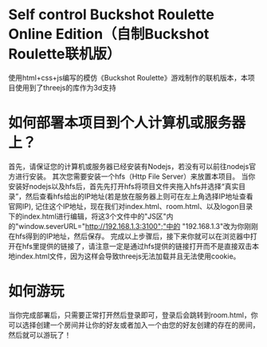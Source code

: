 # Self control Buckshot Roulette Online Edition（自制Buckshot Roulette联机版）
使用html+css+js编写的模仿《Buckshot Roulette》游戏制作的联机版本，本项目使用到了threejs的库作为3d支持
# 如何部署本项目到个人计算机或服务器上？
首先，请保证您的计算机或服务器已经安装有Nodejs，若没有可以前往nodejs官方进行安装。
其次您需要安装一个hfs（Http File Server）来放置本项目。
当你安装好nodejs以及hfs后，首先先打开hfs将项目文件夹拖入hfs并选择“真实目录”，然后查看hfs给出的IP地址(若是放在服务器上则可在左上角选择IP地址查看官网IP),
记住这个IP地址，现在我们对index.html、room.html、以及logon目录下的index.html进行编辑，将这3个文件中的"JS区"内的"window.severURL="http://192.168.1.3:3100";"中的
"192.168.1.3"改为你刚刚在hfs得到的IP地址，然后保存。
完成以上步骤后，接下来你就可以在浏览器中打开在hfs里提供的链接了，请注意一定是通过hfs提供的链接打开而不是直接双击本地index.html文件，因为这样会导致threejs无法加载并且无法使用cookie。
# 如何游玩
当你完成部署后，只需要正常打开然后登录即可，登录后会跳转到room.html，你可以选择创建一个房间并让你的好友或者加入一个由您的好友创建的存在的房间，然后就可以游玩了！
